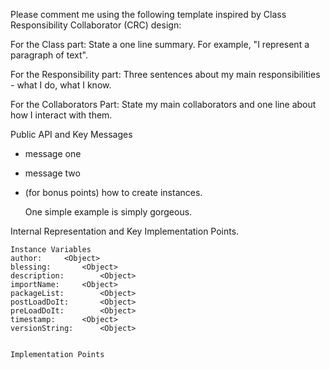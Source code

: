 Please comment me using the following template inspired by Class Responsibility Collaborator (CRC) design:For the Class part:  State a one line summary. For example, "I represent a paragraph of text".For the Responsibility part: Three sentences about my main responsibilities - what I do, what I know.For the Collaborators Part: State my main collaborators and one line about how I interact with them. Public API and Key Messages- message one   - message two - (for bonus points) how to create instances.   One simple example is simply gorgeous. Internal Representation and Key Implementation Points.    Instance Variables	author:		<Object>	blessing:		<Object>	description:		<Object>	importName:		<Object>	packageList:		<Object>	postLoadDoIt:		<Object>	preLoadDoIt:		<Object>	timestamp:		<Object>	versionString:		<Object>    Implementation Points
